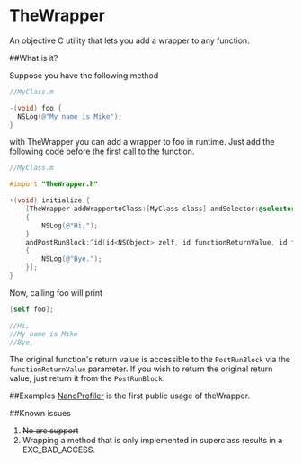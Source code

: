 TheWrapper
==========

An objective C utility that lets you add a wrapper to any function.

##What is it?

Suppose you have the following method
```objectivec
//MyClass.m

-(void) foo {
  NSLog(@"My name is Mike");
}
```

with TheWrapper you can add a wrapper to foo in runtime.
Just add the following code before the first call to the function.
```objectivec
//MyClass.m

#import "TheWrapper.h"

+(void) initialize {
    [TheWrapper addWrappertoClass:[MyClass class] andSelector:@selector(foo) withPreRunBlock:^(id<NSObject> zelf, id firstArg, ...) {
    {
        NSLog(@"Hi,");
    }
    andPostRunBlock:^id(id<NSObject> zelf, id functionReturnValue, id firstArg, ...) {
    {
        NSLog(@"Bye.");
    }];
}
```

Now, calling foo will print
```objectivec
[self foo];

//Hi,
//My name is Mike
//Bye,
```

The original function's return value is accessible to the `PostRunBlock` via the `functionReturnValue` parameter.
If you wish to return the original return value, just return it from the `PostRunBlock`.

##Examples
[NanoProfiler](https://github.com/tomersh/NanoProfiler) is the first public usage of theWrapper. 

##Known issues

1. ~~No arc support~~
2. Wrapping a method that is only implemented in superclass results in a EXC_BAD_ACCESS.
